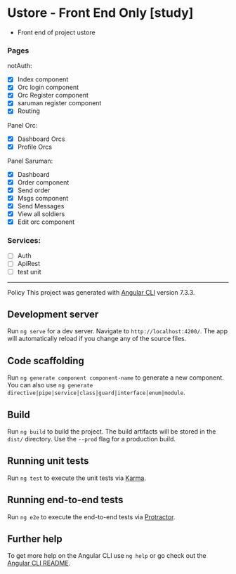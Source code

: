# Ustore - Front End Only [study]

- Front end of project ustore
### Pages
notAuth:
- [x] Index component
- [x] Orc login component
- [x] Orc Register component
- [x] saruman register component
- [x] Routing 

Panel Orc:
- [x] Dashboard Orcs 
- [x] Profile Orcs 

Panel Saruman:
- [x] Dashboard 
- [x] Order component
- [x] Send order
- [x] Msgs component
- [x] Send Messages
- [x] View all soldiers
- [x] Edit orc component

### Services:
- [ ] Auth
- [ ] ApiRest
- [ ] test unit 

----------- 
Policy
This project was generated with [Angular CLI](https://github.com/angular/angular-cli) version 7.3.3.

## Development server

Run `ng serve` for a dev server. Navigate to `http://localhost:4200/`. The app will automatically reload if you change any of the source files.

## Code scaffolding

Run `ng generate component component-name` to generate a new component. You can also use `ng generate directive|pipe|service|class|guard|interface|enum|module`.

## Build

Run `ng build` to build the project. The build artifacts will be stored in the `dist/` directory. Use the `--prod` flag for a production build.

## Running unit tests

Run `ng test` to execute the unit tests via [Karma](https://karma-runner.github.io).

## Running end-to-end tests

Run `ng e2e` to execute the end-to-end tests via [Protractor](http://www.protractortest.org/).

## Further help

To get more help on the Angular CLI use `ng help` or go check out the [Angular CLI README](https://github.com/angular/angular-cli/blob/master/README.md).
